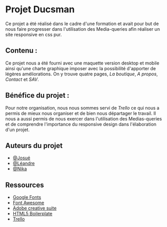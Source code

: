 
# Projet Ducsman

Ce projet a été réalisé 
dans le cadre d'une formation et avait pour but de nous faire progresser dans l'utilisation des Media-queries afin réaliser un site responsive en css pur.

## Contenu : 
Ce projet nous a été fourni avec une maquette version desktop et mobile ainsi qu'une charte graphique imposer avec la possibilité d'apporter de légères améliorations.
On y trouve quatre pages, *La boutique*, *A propos*, *Contact* et *SAV*.
## Bénéfice du projet :
Pour notre organisation, nous nous sommes servi de *Trello* ce qui nous a permis de mieux nous organiser et de bien nous départager le travail.
Il nous a aussi permis de nous exercer dans l'utilisation des Medias-queries et de comprendre l'importance du responsive design dans l'élaboration d'un projet.
## Auteurs du projet

- [@Josué](https://www.github.com/Rowada)
- [@Léandre](https://github.com/LeandrenewL)
- [@Nika](https://github.com/mandassori)

## Ressources 

- [Google Fonts](https://fonts.google.com/)
- [Font Awesome](https://fontawesome.com/)
- [Adobe creative suite](https://www.adobe.com/fr/creativecloud.html)
- [HTML5 Boilerplate](https://html5boilerplate.com/)
- [Trello](https://trello.com/)
